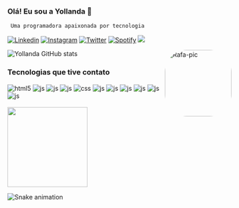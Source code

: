 ### Olá! Eu sou a Yollanda 👋




 
     
     Uma programadora apaixonada por tecnologia
     



[![Linkedin](https://img.shields.io/badge/LinkedIn-0077B5?style=for-the-badge&logo=linkedin&logoColor=white)](https://www.linkedin.com/in/yollanda-lima-19826316a/)
[![Instagram](https://img.shields.io/badge/Instagram-E4405F?style=for-the-badge&logo=instagram&logoColor=white)](https://www.instagram.com/yollandaa_lima/)
[![Twitter](https://img.shields.io/badge/Twitter-1DA1F2?style=for-the-badge&logo=twitter&logoColor=white)](https://twitter.com/LimaYollanda)
[![Spotify](https://img.shields.io/badge/Spotify-1ED760?&style=for-the-badge&logo=spotify&logoColor=white
)](https://open.spotify.com/user/31hn2y4ulpcnypxscltbtw4tmdza?si=0a98ade21c014755)
 <a href = "mailto:yollandalima123@gmail.com"><img src="https://img.shields.io/badge/-Gmail-%23333?style=for-the-badge&logo=gmail&logoColor=white" target="_blank"></a>
 
 <img align="right" alt="Rafa-pic" height="150" style="border-radius:50px;" src="https://user-images.githubusercontent.com/79367218/178132473-0aec4b22-28af-4502-8ce0-8927b9f78e74.gif">

![Yollanda GitHub stats](https://github-readme-stats.vercel.app/api?username=Yollanda-lima&show_icons=true&theme=dracula)

### Tecnologias que tive contato



<div style="display: inline_block">
  <img align="center" alt="html5" src="https://img.shields.io/badge/C%23-239120?style=for-the-badge&logo=c-sharp&logoColor=white" />
  <img align="center" alt="js" src="https://img.shields.io/badge/React-20232A?style=for-the-badge&logo=react&logoColor=61DAFB" />
  <img align="center" alt="js" src="https://img.shields.io/badge/.NET-5C2D91?style=for-the-badge&logo=.net&logoColor=white" />
  <img align="center" alt="js" src="https://img.shields.io/badge/Java-ED8B00?style=for-the-badge&logo=java&logoColor=white" />
  <img align="center" alt="css" src="https://img.shields.io/badge/C-00599C?style=for-the-badge&logo=c&logoColor=white" />
  <img align="center" alt="js" src="https://img.shields.io/badge/HTML-239120?style=for-the-badge&logo=html5&logoColor=white" />
  <img align="center" alt="js" src="https://img.shields.io/badge/CSS-239120?&style=for-the-badge&logo=css3&logoColor=white" />
  <img align="center" alt="js" src="https://img.shields.io/badge/JavaScript-F7DF1E?style=for-the-badge&logo=javascript&logoColor=black" />
  <img align="center" alt="js" src="https://img.shields.io/badge/TypeScript-007ACC?style=for-the-badge&logo=typescript&logoColor=white" />
  <img align="center" alt="js" src="https://img.shields.io/badge/Python-3776AB?style=for-the-badge&logo=python&logoColor=white" />
  <img align="center" alt="js" src="https://img.shields.io/badge/Swift-FA7343?style=for-the-badge&logo=swift&logoColor=white" />
   
     
     
     
     
  
</div><br/>  
<img height="180em" src="https://github-readme-stats.vercel.app/api/top-langs/?username=Yollanda-lima&layout=compact&langs_count=7&theme=dracula"/>
  


![Snake animation](https://github.com/Yollanda-lima/Yollanda-lima/blob/output/github-contribution-grid-snake.svg)
